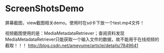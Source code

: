 # ScreenShotsDemo
屏幕截图，view截图相关demo。使用时在sd卡下放一个test.mp4文件！

视频截图使用的是：MediaMetadataRetriever；查阅资料发现MediaMetadataRetriever只能获取一个输入文件的数据，故不能用于在线视频的截取！！！
http://blog.csdn.net/ameyume/article/details/7849641
